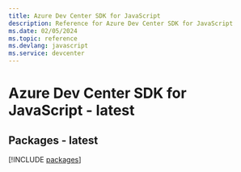 ```yaml
---
title: Azure Dev Center SDK for JavaScript
description: Reference for Azure Dev Center SDK for JavaScript
ms.date: 02/05/2024
ms.topic: reference
ms.devlang: javascript
ms.service: devcenter
---
```

# Azure Dev Center SDK for JavaScript - latest
## Packages - latest
[!INCLUDE [packages](dev-center-index.md)]